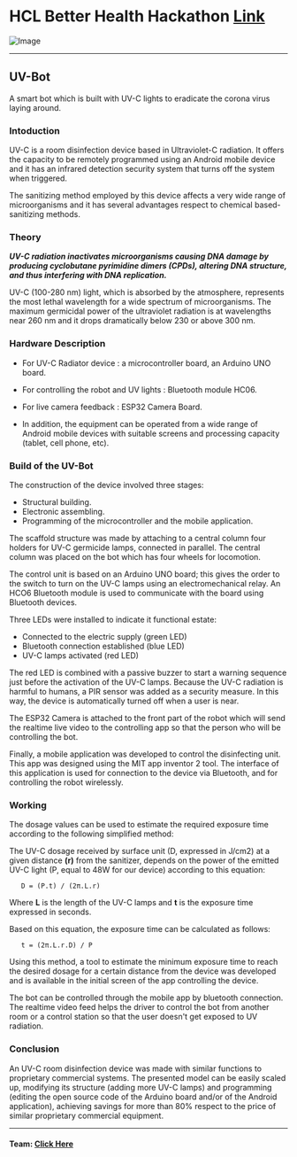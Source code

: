 # HCL Better Health Hackathon [Link](https://hclbetterhealth-platform.bemyapp.com/#/event)

![Image](https://res.cloudinary.com/ideation/image/upload/w_1920,c_fit,q_auto,f_auto,dpr_auto/clwsjzcwr5jo1wm5kngg)

----------------------

## UV-Bot

A smart bot which is built with UV-C lights to eradicate the corona virus laying around.

### Intoduction

UV-C is a room disinfection device based in Ultraviolet-C radiation. It offers the capacity to be remotely programmed using an Android mobile device and it has an infrared detection security system that turns off the system when triggered.

The sanitizing method employed by this device affects a very wide range of microorganisms and it has several advantages respect to chemical based-sanitizing methods.

### Theory

**_UV-C radiation inactivates microorganisms causing DNA damage by producing cyclobutane pyrimidine dimers (CPDs), altering DNA structure, and thus interfering with DNA replication._**

UV-C (100-280 nm) light, which is absorbed by the atmosphere, represents the most lethal wavelength for a wide spectrum of microorganisms. The maximum germicidal power of the ultraviolet radiation is at wavelengths near 260 nm and it drops dramatically below 230 or above 300 nm.

### Hardware Description

- For UV-C Radiator device : a microcontroller board, an Arduino UNO board.

- For controlling the robot and UV lights : Bluetooth module HC06.

- For live camera feedback : ESP32 Camera Board.

- In addition, the equipment can be operated from a wide range of Android mobile devices with suitable screens and processing capacity (tablet, cell phone, etc).

### Build of the UV-Bot

The construction of the device involved three stages:

- Structural building.
- Electronic assembling.
- Programming of the microcontroller and the mobile application.

The scaffold structure was made by attaching to a central column four holders for UV-C germicide lamps, connected in parallel. The central column was placed on the bot which has four wheels for locomotion.

The control unit is based on an Arduino UNO board; this gives the order to the switch to turn on the UV-C lamps using an electromechanical relay. An HCO6 Bluetooth module is used to communicate with the board using Bluetooth devices.

Three LEDs were installed to indicate it functional estate:

- Connected to the electric supply (green LED)
- Bluetooth connection established (blue LED)
- UV-C lamps activated (red LED)

The red LED is combined with a passive buzzer to start a warning sequence just before the activation of the UV-C lamps. Because the UV-C radiation is harmful to humans, a PIR sensor was added as a security measure. In this way, the device is automatically turned off when a user is near.

The ESP32 Camera is attached to the front part of the robot which will send the realtime live video to the controlling app so that the person who will be controlling the bot.

Finally, a mobile application was developed to control the disinfecting unit.
This app was designed using the MIT app inventor 2 tool.
The interface of this application is used for connection to the device via Bluetooth, and for controlling the robot wirelessly.

### Working

The dosage values can be used to estimate the required exposure time according to the following simplified method:

The UV-C dosage received by surface unit (D, expressed in J/cm2) at a given distance **(r)** from the sanitizer, depends on the power of the emitted UV-C light (P, equal to 48W for our device) according to this equation:

       D = (P.t) / (2π.L.r) 

Where **L** is the length of the UV-C lamps and **t** is the exposure time expressed in seconds.

Based on this equation, the exposure time can be calculated as follows:

       t = (2π.L.r.D) / P

Using this method, a tool to estimate the minimum exposure time to reach the desired dosage for a certain distance from the device was developed and is available in the initial screen of the app controlling the device.

The bot can be controlled through the mobile app by bluetooth connection. The realtime video feed helps the driver to control the  bot from another room or a control station so that the user doesn't get exposed to UV radiation.

### Conclusion

An UV-C room disinfection device was made with similar functions to proprietary commercial systems. The presented model can be easily scaled up, modifying its structure (adding more UV-C lamps) and programming (editing the open source code of the Arduino board and/or of the Android application), achieving savings for more than 80% respect to the price of similar proprietary commercial equipment.

----------------------

#### Team: [Click Here](https://github.com/orgs/PIYSocial-India/teams/hcl-better-health-hackathon)
